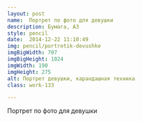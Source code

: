 ```yaml
---
layout: post
name:  Портрет по фото для девушки
description: Бумага, А3
style: pencil
date:  2014-12-22 11:10:49
img: pencil/portretik-devushke
imgBigWidth: 707
imgBigHeight: 1024
imgWidth: 190
imgHeight: 275
alt: Портрет девушки, карандашная техника
class: work-133 

---
```


Портрет по фото для девушки